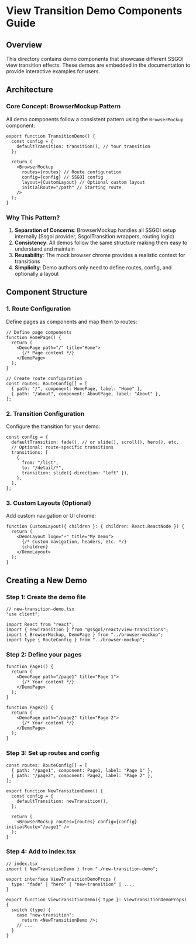# View Transition Demo Components Guide

## Overview

This directory contains demo components that showcase different SSGOI view transition effects. These demos are embedded in the documentation to provide interactive examples for users.

## Architecture

### Core Concept: BrowserMockup Pattern

All demo components follow a consistent pattern using the `BrowserMockup` component:

```tsx
export function TransitionDemo() {
  const config = {
    defaultTransition: transition(), // Your transition
  };

  return (
    <BrowserMockup
      routes={routes} // Route configuration
      config={config} // SSGOI config
      layout={CustomLayout} // Optional custom layout
      initialRoute="/path" // Starting route
    />
  );
}
```

### Why This Pattern?

1. **Separation of Concerns**: BrowserMockup handles all SSGOI setup internally (Ssgoi provider, SsgoiTransition wrappers, routing logic)
2. **Consistency**: All demos follow the same structure making them easy to understand and maintain
3. **Reusability**: The mock browser chrome provides a realistic context for transitions
4. **Simplicity**: Demo authors only need to define routes, config, and optionally a layout

## Component Structure

### 1. Route Configuration

Define pages as components and map them to routes:

```tsx
// Define page components
function HomePage() {
  return (
    <DemoPage path="/" title="Home">
      {/* Page content */}
    </DemoPage>
  );
}

// Create route configuration
const routes: RouteConfig[] = [
  { path: "/", component: HomePage, label: "Home" },
  { path: "/about", component: AboutPage, label: "About" },
];
```

### 2. Transition Configuration

Configure the transition for your demo:

```tsx
const config = {
  defaultTransition: fade(), // or slide(), scroll(), hero(), etc.
  // Optional: route-specific transitions
  transitions: [
    {
      from: "/list",
      to: "/detail/*",
      transition: slide({ direction: "left" }),
    },
  ],
};
```

### 3. Custom Layouts (Optional)

Add custom navigation or UI chrome:

```tsx
function CustomLayout({ children }: { children: React.ReactNode }) {
  return (
    <DemoLayout logo="⚡" title="My Demo">
      {/* Custom navigation, headers, etc. */}
      {children}
    </DemoLayout>
  );
}
```

## Creating a New Demo

### Step 1: Create the demo file

```tsx
// new-transition-demo.tsx
"use client";

import React from "react";
import { newTransition } from "@ssgoi/react/view-transitions";
import { BrowserMockup, DemoPage } from "../browser-mockup";
import type { RouteConfig } from "../browser-mockup";
```

### Step 2: Define your pages

```tsx
function Page1() {
  return (
    <DemoPage path="/page1" title="Page 1">
      {/* Your content */}
    </DemoPage>
  );
}

function Page2() {
  return (
    <DemoPage path="/page2" title="Page 2">
      {/* Your content */}
    </DemoPage>
  );
}
```

### Step 3: Set up routes and config

```tsx
const routes: RouteConfig[] = [
  { path: "/page1", component: Page1, label: "Page 1" },
  { path: "/page2", component: Page2, label: "Page 2" },
];

export function NewTransitionDemo() {
  const config = {
    defaultTransition: newTransition(),
  };

  return (
    <BrowserMockup routes={routes} config={config} initialRoute="/page1" />
  );
}
```

### Step 4: Add to index.tsx

```tsx
// index.tsx
import { NewTransitionDemo } from "./new-transition-demo";

export interface ViewTransitionDemoProps {
  type: "fade" | "hero" | "new-transition" | ...;
}

export function ViewTransitionDemo({ type }: ViewTransitionDemoProps) {
  switch (type) {
    case "new-transition":
      return <NewTransitionDemo />;
    // ...
  }
}
```
